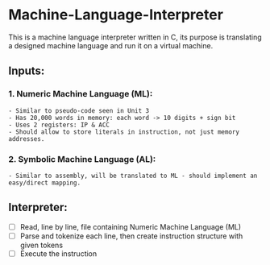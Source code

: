 # Machine-Language-Interpreter
This is a machine language interpreter written in C, its purpose is translating a designed machine language and run it on a virtual machine.

## Inputs:
### 1. Numeric Machine Language (ML):
    - Similar to pseudo-code seen in Unit 3
    - Has 20,000 words in memory: each word -> 10 digits + sign bit
    - Uses 2 registers: IP & ACC
    - Should allow to store literals in instruction, not just memory addresses.
### 2. Symbolic Machine Language (AL):
    - Similar to assembly, will be translated to ML - should implement an easy/direct mapping.

## Interpreter:
- [ ] Read, line by line, file containing Numeric Machine Language (ML)
- [ ] Parse and tokenize each line, then create instruction structure with given tokens
- [ ] Execute the instruction